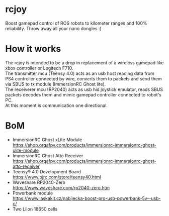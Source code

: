 # rcjoy
Boost gamepad control of ROS robots to kilometer ranges and 100% reliability. Throw away all your nano dongles :)

# How it works
The rcjoy is intended to be a drop in replacement of a wireless gamepad like xbox controller or Logitech F710.  
The transmitter mcu (Teensy 4.0) acts as an usb host reading data from PS4 controller connected by wire, converts them to packets and send them via SBUS to tx module (ImmersionRC Ghost lite).  
The receiverer mcu (RP2040) acts as usb hid joystick emulator, reads SBUS packets decodes them and mimic gamepad controller connected to robot's PC.  
At this moment is communication one directional.

# BoM
  * ImmersionRC Ghost xLite Module  
   https://shop.orqafpv.com/products/immersionrc-immersionrc-ghost-xlite-module
  * ImmersionRC Ghost Atto Receiver  
   https://shop.orqafpv.com/products/immersionrc-immersionrc-ghost-atto-receiver
  * Teensy® 4.0 Development Board  
   https://www.pjrc.com/store/teensy40.html
  * Waveshare RP2040-Zero  
   https://www.waveshare.com/rp2040-zero.htm
  * Powerbank module  
   https://www.laskakit.cz/nabijecka-boost-pro-usb-powerbank-5v--usb-c/
  * Two LiIon 18650 cells
